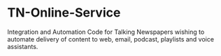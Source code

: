 # TN-Online-Service
Integration and Automation Code for Talking Newspapers wishing to automate delivery of content to web, email, podcast, playlists and voice assistants.
